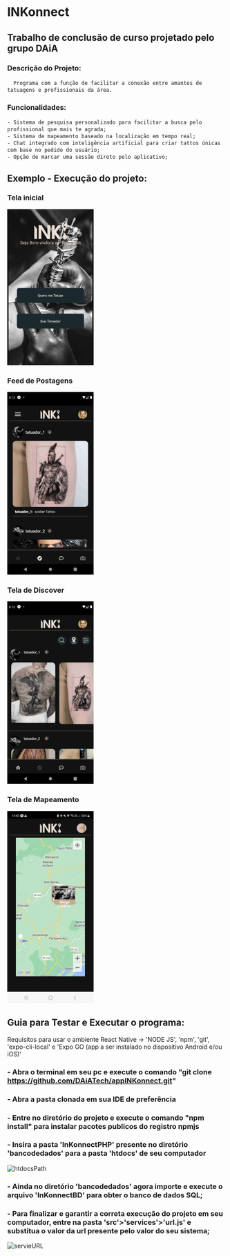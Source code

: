 # INKonnect
## Trabalho de conclusão de curso projetado pelo grupo DAiA
### Descrição do Projeto:
      Programa com a função de facilitar a conexão entre amantes de tatuagens e profissionais da área.
      
### Funcionalidades:
    - Sistema de pesquisa personalizado para facilitar a busca pelo profissional que mais te agrada;
    - Sistema de mapeamento baseado na localização em tempo real;
    - Chat integrado com inteligência artificial para criar tattos únicas com base no pedido do usuário;   
    - Opção de marcar uma sessão direto pelo aplicativo;

## Exemplo - Execução do projeto:  
### Tela inicial
<img src='/src/assets/images/ExampleImages/chooseUser.png' width='200'></img>
### Feed de Postagens
<img src='/src/assets/images/ExampleImages/feedScreen.jpeg' width='200'></img>
### Tela de Discover
<img src='/src/assets/images/ExampleImages/discoverScreen.jpeg' width='200'></img>
### Tela de Mapeamento
<img src='/src/assets/images/ExampleImages/mapScreen.jpeg' width='200'></img>

  
## Guia para Testar e Executar o programa:

Requisitos para usar o ambiente React Native -> 'NODE JS', 'npm', 'git', 'expo-cli-local' e 'Expo GO (app a ser instalado no dispositivo Android e/ou iOS)'

### - Abra o terminal em seu pc e execute o comando "git clone https://github.com/DAiATech/appINKonnect.git"

### - Abra a pasta clonada em sua IDE de preferência
      
### - Entre no diretório do projeto e execute o comando "npm install" para instalar pacotes publicos do registro npmjs
      
### - Insira a pasta 'InKonnectPHP' presente no diretório 'bancodedados' para a pasta 'htdocs' de seu computador
![htdocsPath](https://github.com/DAiATech/appINKonnect/assets/99719728/266db3b0-6607-4db2-ac21-62711069427c)     
 
 ### - Ainda no diretório 'bancodedados' agora importe e execute o arquivo 'InKonnectBD' para obter o banco de dados SQL;
      
### - Para finalizar e garantir a correta execução do projeto em seu computador, entre na pasta 'src'>'services'>'url.js' e substitua o valor da url presente pelo valor do seu sistema;
 ![servieURL](https://github.com/DAiATech/appINKonnect/assets/99719728/d03c5e72-ee20-439f-99b5-2a7a9408a30b)      
